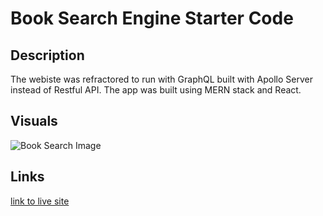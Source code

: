 # Book Search Engine Starter Code

## Description
The webiste was refractored to run with GraphQL built with Apollo Server instead of Restful API. The app was built using MERN stack and React.  

## Visuals
![Book Search Image](./client/public/Google-Book-Search.png)

## Links
[link to live site]()